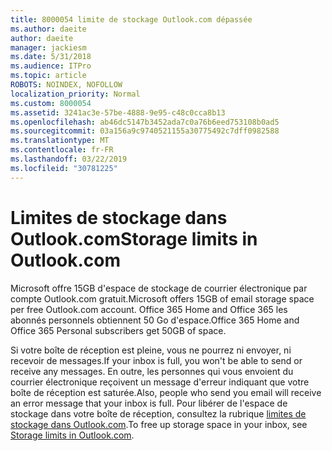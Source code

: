 ```yaml
---
title: 8000054 limite de stockage Outlook.com dépassée
ms.author: daeite
author: daeite
manager: jackiesm
ms.date: 5/31/2018
ms.audience: ITPro
ms.topic: article
ROBOTS: NOINDEX, NOFOLLOW
localization_priority: Normal
ms.custom: 8000054
ms.assetid: 3241ac3e-57be-4888-9e95-c48c0cca8b13
ms.openlocfilehash: ab46dc5147b3452ada7c0a76b6eed753108b0ad5
ms.sourcegitcommit: 03a156a9c9740521155a30775492c7dff0982588
ms.translationtype: MT
ms.contentlocale: fr-FR
ms.lasthandoff: 03/22/2019
ms.locfileid: "30781225"
---
```

# <a name="storage-limits-in-outlookcom"></a><span data-ttu-id="6175c-102">Limites de stockage dans Outlook.com</span><span class="sxs-lookup"><span data-stu-id="6175c-102">Storage limits in Outlook.com</span></span>

<span data-ttu-id="6175c-103">Microsoft offre 15GB d'espace de stockage de courrier électronique par compte Outlook.com gratuit.</span><span class="sxs-lookup"><span data-stu-id="6175c-103">Microsoft offers 15GB of email storage space per free Outlook.com account.</span></span> <span data-ttu-id="6175c-104">Office 365 Home and Office 365 les abonnés personnels obtiennent 50 Go d'espace.</span><span class="sxs-lookup"><span data-stu-id="6175c-104">Office 365 Home and Office 365 Personal subscribers get 50GB of space.</span></span>
  
<span data-ttu-id="6175c-105">Si votre boîte de réception est pleine, vous ne pourrez ni envoyer, ni recevoir de messages.</span><span class="sxs-lookup"><span data-stu-id="6175c-105">If your inbox is full, you won't be able to send or receive any messages.</span></span> <span data-ttu-id="6175c-106">En outre, les personnes qui vous envoient du courrier électronique reçoivent un message d'erreur indiquant que votre boîte de réception est saturée.</span><span class="sxs-lookup"><span data-stu-id="6175c-106">Also, people who send you email will receive an error message that your inbox is full.</span></span> <span data-ttu-id="6175c-107">Pour libérer de l'espace de stockage dans votre boîte de réception, consultez la rubrique [limites de stockage dans Outlook.com](https://go.microsoft.com/fwlink/p/?linkid=2001900&amp;clcid=0x409).</span><span class="sxs-lookup"><span data-stu-id="6175c-107">To free up storage space in your inbox, see [Storage limits in Outlook.com](https://go.microsoft.com/fwlink/p/?linkid=2001900&amp;clcid=0x409).</span></span>
  

